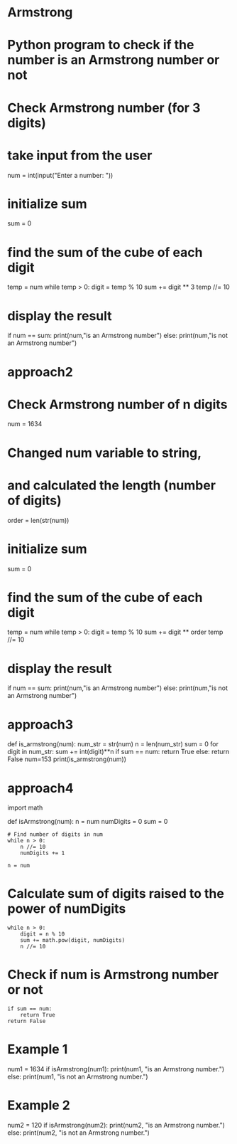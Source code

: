 # Armstrong
# Python program to check if the number is an Armstrong number or not
# Check Armstrong number (for 3 digits)
# take input from the user
num = int(input("Enter a number: "))

# initialize sum
sum = 0

# find the sum of the cube of each digit
temp = num
while temp > 0:
   digit = temp % 10
   sum += digit ** 3
   temp //= 10

# display the result
if num == sum:
   print(num,"is an Armstrong number")
else:
   print(num,"is not an Armstrong number")

# approach2
# Check Armstrong number of n digits
num = 1634

# Changed num variable to string, 
# and calculated the length (number of digits)
order = len(str(num))

# initialize sum
sum = 0

# find the sum of the cube of each digit
temp = num
while temp > 0:
   digit = temp % 10
   sum += digit ** order
   temp //= 10

# display the result
if num == sum:
   print(num,"is an Armstrong number")
else:
   print(num,"is not an Armstrong number")

# approach3
def is_armstrong(num):
	num_str = str(num)
	n = len(num_str)
	sum = 0
	for digit in num_str:
		sum += int(digit)**n
	if sum == num:
		return True
	else:
		return False
num=153
print(is_armstrong(num))


# approach4
import math

def isArmstrong(num):
	n = num
	numDigits = 0
	sum = 0
	
	# Find number of digits in num
	while n > 0:
		n //= 10
		numDigits += 1
	
	n = num
	
# Calculate sum of digits raised to the power of numDigits
	while n > 0:
		digit = n % 10
		sum += math.pow(digit, numDigits)
		n //= 10
	
# Check if num is Armstrong number or not
	if sum == num:
		return True
	return False

# Example 1
num1 = 1634
if isArmstrong(num1):
	print(num1, "is an Armstrong number.")
else:
	print(num1, "is not an Armstrong number.")

# Example 2
num2 = 120
if isArmstrong(num2):
	print(num2, "is an Armstrong number.")
else:
	print(num2, "is not an Armstrong number.")
